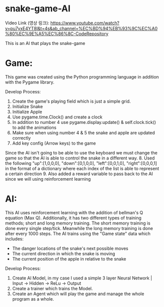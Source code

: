 # snake-game-AI
Video Link (영상 링크): https://www.youtube.com/watch?v=pu7yxE4YT8I&t=4s&ab_channel=%EC%BD%94%EB%93%9C%EC%A0%80%EC%9E%A5%EC%86%8C-CodeRepository

This is an AI that plays the snake-game

# Game:
This game was created using the Python programming language in addition with the Pygame library.

Develop Process:
1. Create the game's playing field which is just a simple grid.
2. Initialize Snake
3. Initialize Apple
4. Use pygame.time.Clock() and create a clock
5. In addition to number 4 use pygame.display.update() & self.clock.tick() to add the animations
6. Make sure when using number 4 & 5 the snake and apple are updated correctly
7. Add key config (Arrow keys) to the game

Since the AI isn't going to be able to use the keyboard we must change the game so that the AI is able to control the snake in a different way.
8. Used the following "up":[1,0,0,0], "down":[0,1,0,0], "left":[0,0,1,0], "right":[0,0,0,1] in the format of a dictionary where each index of the
   list is able to represent a certain direction
9. Also added a reward variable to pass back to the AI since we will using reinforcement learning

# AI: 
This AI uses reinforcement learning with the addition of bellman's Q equation (Max Q).
Additionally, it has two different types of training methods; short and long memory training.
The short memory training is done every single step/tick.
Meanwhile the long memory training is done after every 1000 steps.
The AI trains using the "Game state" data which includes:
 - The danger locations of the snake's next possible moves
 - The current direction in which the snake is moving
 - The current position of the apple in relative to the snake

Develop Process:
1. Create AI Model, in my case I used a simple 3 layer Neural Network | Input -> Hidden -> ReLu -> Output
2. Create a trainer which trains the Model.
3. Create an Agent which will play the game and manage the whole program as a whole. 
